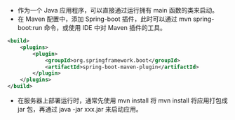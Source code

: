 * 作为一个 Java 应用程序，可以直接通过运行拥有 main 函数的类来启动。
* 在 Maven 配置中，添加 Spring-boot 插件，此时可以通过 mvn spring-boot:run 命令，或使用 IDE 中对 Maven 插件的工具。

```xml
<build>
    <plugins>
        <plugin>
            <groupId>org.springframework.boot</groupId>
            <artifactId>spring-boot-maven-plugin</artifactId>
        </plugin>
    </plugins>
</build>
```



* 在服务器上部署运行时，通常先使用 mvn install 将 mvn install 将应用打包成 jar 包，再通过 java -jar xxx.jar 来启动应用。


